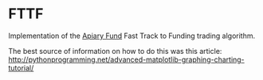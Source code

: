 FTTF
====

Implementation of the [Apiary Fund](http://apiaryfund.com) Fast Track
to Funding trading algorithm.

The best source of information on how to do this was this article:
http://pythonprogramming.net/advanced-matplotlib-graphing-charting-tutorial/
